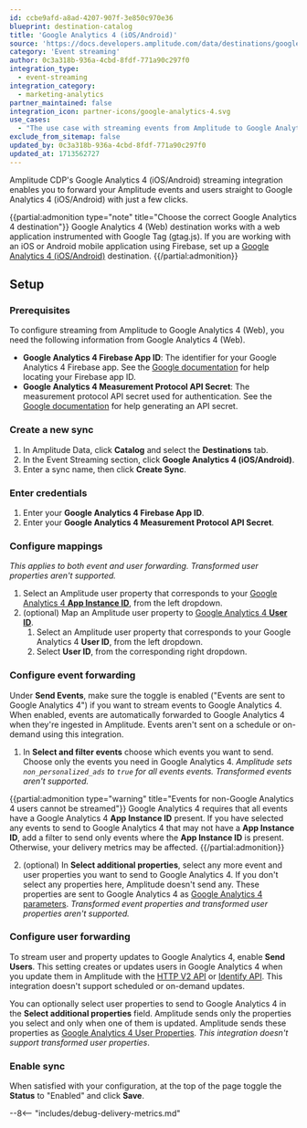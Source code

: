 ```yaml
---
id: ccbe9afd-a8ad-4207-907f-3e850c970e36
blueprint: destination-catalog
title: 'Google Analytics 4 (iOS/Android)'
source: 'https://docs.developers.amplitude.com/data/destinations/google-analytics-4-ios-android'
category: 'Event streaming'
author: 0c3a318b-936a-4cbd-8fdf-771a90c297f0
integration_type:
  - event-streaming
integration_category:
  - marketing-analytics
partner_maintained: false
integration_icon: partner-icons/google-analytics-4.svg
use_cases:
  - "The use case with streaming events from Amplitude to Google Analytics 4 (GA4) involves leveraging Amplitude's robust event tracking capabilities to seamlessly forward event data to GA4. This integration enables businesses to gain comprehensive insights into user behavior, engagement, and interactions across their digital platforms. By combining Amplitude's analytics with GA4's advanced capabilities, organizations can track conversions, measure user engagement, identify trends, and optimize content effectively. This integration facilitates data-driven decision-making, empowering businesses to refine their marketing strategies, enhance digital experiences, and drive better outcomes across their web and mobile platforms."
exclude_from_sitemap: false
updated_by: 0c3a318b-936a-4cbd-8fdf-771a90c297f0
updated_at: 1713562727
---
```

Amplitude CDP's Google Analytics 4 (iOS/Android) streaming integration enables you to forward your Amplitude events and users straight to Google Analytics 4 (iOS/Android) with just a few clicks.

{{partial:admonition type="note" title="Choose the correct Google Analytics 4 destination"}}
Google Analytics 4 (Web) destination works with a web application instrumented with Google Tag (gtag.js). If you are working with an iOS or Android mobile application using Firebase, set up a [Google Analytics 4 (iOS/Android)](/docs/data/destination-catalog/google-analytics-4-web) destination.
{{/partial:admonition}}

## Setup

### Prerequisites

To configure streaming from Amplitude to Google Analytics 4 (Web), you need the following information from Google Analytics 4 (Web).

- **Google Analytics 4 Firebase App ID**: The identifier for your Google Analytics 4 Firebase app. See the [Google documentation](https://developers.google.com/analytics/devguides/collection/protocol/ga4/sending-events?client_type=firebase#required_parameters) for help locating your Firebase app ID.
- **Google Analytics 4 Measurement Protocol API Secret**: The measurement protocol API secret used for authentication. See the [Google documentation](https://developers.google.com/analytics/devguides/collection/protocol/ga4/sending-events?client_type=firebase#required_parameters) for help generating an API secret.

### Create a new sync

1. In Amplitude Data, click **Catalog** and select the **Destinations** tab.
2. In the Event Streaming section, click **Google Analytics 4 (iOS/Android)**.
3. Enter a sync name, then click **Create Sync**.

### Enter credentials

1. Enter your **Google Analytics 4 Firebase App ID**.
2. Enter your **Google Analytics 4 Measurement Protocol API Secret**.

### Configure mappings

_This applies to both event and user forwarding. Transformed user properties aren't supported._

1. Select an Amplitude user property that corresponds to your [Google Analytics 4 **App Instance ID**](https://developers.google.com/analytics/devguides/collection/protocol/ga4/sending-events?client_type=firebase#required_parameters), from the left dropdown.
2. (optional) Map an Amplitude user property to [Google Analytics 4 **User ID**](https://support.google.com/analytics/answer/9213390).
      1. Select an Amplitude user property that corresponds to your Google Analytics 4 **User ID**, from the left dropdown.
      2. Select **User ID**, from the corresponding right dropdown.

### Configure event forwarding

Under **Send Events**, make sure the toggle is enabled ("Events are sent to Google Analytics 4") if you want to stream events to Google Analytics 4. When enabled, events are automatically forwarded to Google Analytics 4 when they're ingested in Amplitude. Events aren't sent on a schedule or on-demand using this integration.

1. In **Select and filter events** choose which events you want to send. Choose only the events you need in Google Analytics 4. _Amplitude sets `non_personalized_ads` to `true` for all events events. Transformed events aren't supported._

{{partial:admonition type="warning" title="Events for non-Google Analytics 4 users cannot be streamed"}}
Google Analytics 4 requires that all events have a Google Analytics 4 **App Instance ID** present. If you have selected any events to send to Google Analytics 4 that may not have a **App Instance ID**, add a filter to send only events where the **App Instance ID** is present. Otherwise, your delivery metrics may be affected.
{{/partial:admonition}}


2. (optional) In **Select additional properties**, select any more event and user properties you want to send to Google Analytics 4. If you don't select any properties here, Amplitude doesn't send any. These properties are sent to Google Analytics 4 as [Google Analytics 4 parameters](https://developers.google.com/analytics/devguides/collection/protocol/ga4/reference?client_type=firebase#payload_post_body). _Transformed event properties and transformed user properties aren't supported._

### Configure user forwarding

To stream user and property updates to Google Analytics 4, enable **Send Users**. This setting creates or updates users in Google Analytics 4 when you update them in Amplitude with the [HTTP V2 API](/docs/apis/analytics/http-v2) or [Identify API](/docs/apis/analytics/identify). This integration doesn't support scheduled or on-demand updates.

You can optionally select user properties to send to Google Analytics 4 in the **Select additional properties** field. Amplitude sends only the properties you select and only when one of them is updated. Amplitude sends these properties as [Google Analytics 4 User Properties](https://developers.google.com/analytics/devguides/collection/protocol/ga4/user-properties?client_type=firebase). _This integration doesn't support transformed user properties_.

### Enable sync

When satisfied with your configuration, at the top of the page toggle the **Status** to "Enabled" and click **Save**.

--8<-- "includes/debug-delivery-metrics.md"